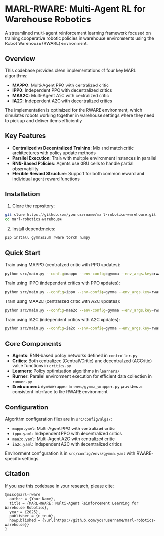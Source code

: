 # MARL-RWARE: Multi-Agent RL for Warehouse Robotics

A streamlined multi-agent reinforcement learning framework focused on training cooperative robotic policies in warehouse environments using the Robot Warehouse (RWARE) environment.

## Overview

This codebase provides clean implementations of four key MARL algorithms:

- **MAPPO**: Multi-Agent PPO with centralized critic
- **IPPO**: Independent PPO with decentralized critics
- **MAA2C**: Multi-Agent A2C with centralized critic
- **IA2C**: Independent A2C with decentralized critics

The implementation is optimized for the RWARE environment, which simulates robots working together in warehouse settings where they need to pick up and deliver items efficiently.

## Key Features

- **Centralized vs Decentralized Training**: Mix and match critic architectures with policy update methods
- **Parallel Execution**: Train with multiple environment instances in parallel
- **RNN-Based Policies**: Agents use GRU cells to handle partial observability
- **Flexible Reward Structure**: Support for both common reward and individual agent reward functions

## Installation

1. Clone the repository:
```bash
git clone https://github.com/yourusername/marl-robotics-warehouse.git
cd marl-robotics-warehouse
```

2. Install dependencies:
```bash
pip install gymnasium rware torch numpy
```

## Quick Start

Train using MAPPO (centralized critic with PPO updates):
```bash
python src/main.py --config=mappo --env-config=gymma --env_args.key=rware:rware-tiny-2ag-v1
```

Train using IPPO (independent critics with PPO updates):
```bash
python src/main.py --config=ippo --env-config=gymma --env_args.key=rware:rware-tiny-2ag-v1
```

Train using MAA2C (centralized critic with A2C updates):
```bash
python src/main.py --config=maa2c --env-config=gymma --env_args.key=rware:rware-tiny-2ag-v1
```

Train using IA2C (independent critics with A2C updates):
```bash
python src/main.py --config=ia2c --env-config=gymma --env_args.key=rware:rware-tiny-2ag-v1
```

## Core Components

- **Agents**: RNN-based policy networks defined in `controller.py`
- **Critics**: Both centralized (CentralVCritic) and decentralized (ACCritic) value functions in `critics.py`
- **Learners**: Policy optimization algorithms in `learners/`
- **Runner**: Parallel environment execution for efficient data collection in `runner.py`
- **Environment**: `GymMAWrapper` in `envs/gymma_wrapper.py` provides a consistent interface to the RWARE environment

## Configuration

Algorithm configuration files are in `src/config/algs/`:
- `mappo.yaml`: Multi-Agent PPO with centralized critic
- `ippo.yaml`: Independent PPO with decentralized critics
- `maa2c.yaml`: Multi-Agent A2C with centralized critic  
- `ia2c.yaml`: Independent A2C with decentralized critics

Environment configuration is in `src/config/envs/gymma.yaml` with RWARE-specific settings.

## Citation

If you use this codebase in your research, please cite:
```
@misc{marl-rware,
  author = {Your Name},
  title = {MARL-RWARE: Multi-Agent Reinforcement Learning for Warehouse Robotics},
  year = {2025},
  publisher = {GitHub},
  howpublished = {\url{https://github.com/yourusername/marl-robotics-warehouse}}
}
```